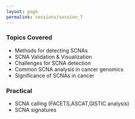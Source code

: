 ```yaml
---
layout: page
permalink: sessions/session_7
---
```


### Topics Covered
- Methods for detecting SCNAs
- SCNA Validation & Visualization
- Challenges for SCNA detection
- Common SCNA analysis in cancer genomics
- Significance of SCNAs in cancer

### Practical
- SCNA calling (FACETS,ASCAT,GISTIC analysis)
- SCNA signatures
